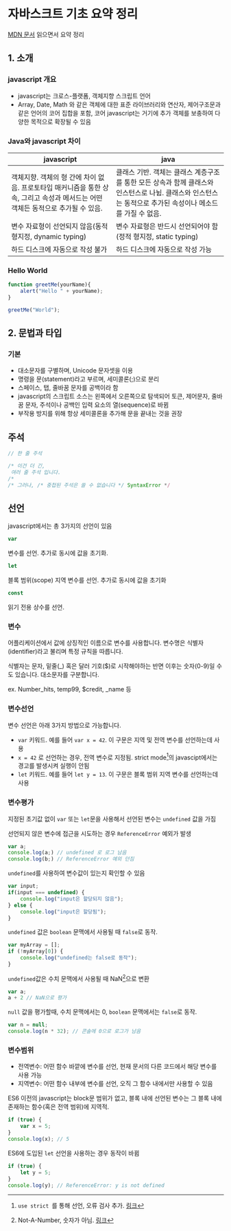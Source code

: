 # 자바스크트 기초 요약 정리

[MDN 문서](https://developer.mozilla.org/ko/docs/Web/JavaScript/Guide) 읽으면서 요약 정리

## 1. 소개

### javascript 개요

- javascript는 크로스-플랫폼, 객체지향 스크립트 언어
- Array, Date, Math 와 같은 객체에 대한 표준 라이브러리와 연산자, 제어구조문과 같은 언어의 코어 집합을 포함, 코어 javascript는 거기에 추가 객체를 보충하여 다양한 목적으로 확장될 수 있음

### Java와 javascript 차이

javascript|java
-|-
객체지향. 객체의 형 간에 차이 없음. 프로토타입 매커니즘을 통한 상속, 그리고 속성과 메서드는 어떤 객체든 동적으로 추가될 수 있음.|클래스 기반. 객체는 클래스 계층구조를 통한 모든 상속과 함께 클래스와 인스턴스로 나뉨. 클래스와 인스턴스는 동적으로 추가된 속성이나 메소드를 가질 수 없음.
변수 자료형이 선언되지 않음(동적 형지정, dynamic typing)|변수 자료형은 반드시 선언되어야 함(정적 형지정, static typing)
하드 디스크에 자동으로 작성 불가|하드 디스크에 자동으로 작성 가능

### Hello World

```javascript
function greetMe(yourName){
    alert("Hello " + yourName);
}

greetMe("World");
```

## 2. 문법과 타입

### 기본

- 대소문자를 구별하며, Unicode 문자셋을 이용
- 명령을 문(statement)라고 부르며, 세미콜론(;)으로 분리
- 스페이스, 탭, 줄바꿈 문자를 공백이라 함
- javascript의 스크립트 소스는 왼쪽에서 오른쪽으로 탐색되어 토큰, 제어문자, 줄바꿈 문자, 주석이나 공백인 입력 요소의 열(sequence)로 바뀜
- 부작용 방지를 위해 항상 세미콜론을 추가해 문을 끝내는 것을 권장

## 주석

```javascript
// 한 줄 주석

/* 이건 더 긴,
 여러 줄 주석 입니다.
/*
/* 그러나, /* 중첩된 주석은 쓸 수 없습니다 */ SyntaxError */
```

## 선언

javascript에서는 총 3가지의 선언이 있음

```javascript
var
```

변수를 선언. 추가로 동시에 값을 초기화.

```javascript
let
```

블록 범위(scope) 지역 변수를 선언. 추가로 동시에 값을 초기화

```javascript
const
```

읽기 전용 상수를 선언.

### 변수

어플리케이션에서 값에 상징적인 이름으로 변수를 사용합니다. 변수명은 식별자(identifier)라고 불리며 특정 규칙을 따릅니다.

식별자는 문자, 밑줄(_) 혹은 달러 기호($)로 시작해야하는 반면 이후는 숫자(0-9)일 수도 있습니다. 대소문자를 구분합니다.

ex. Number_hits, temp99, $credit, _name 등

### 변수선언

변수 선언은 아래 3가지 방법으로 가능합니다.

- `var` 키워드. 예를 들어 `var x = 42`. 이 구문은 지역 및 전역 변수를 선언하는데 사용
- `x = 42` 로 선언하는 경우, 전역 변수로 지정됨. strict mode[^1]의 javascipt에서는 경고를 발생시켜 실행이 안됨
- `let` 키워드. 예를 들어 `let y = 13`. 이 구문은 블록 범위 지역 변수를 선언하는데 사용

[^1]: `use strict `를 통해 선언, 오류 검사 추가. [링크](https://msdn.microsoft.com/ko-kr/library/br230269(v=vs.94).aspx)

### 변수평가

지정된 초기값 없이 `var` 또는 `let`문을 사용해서 선언된 변수는 `undefined` 값을 가짐

선언되지 않은 변수에 접근을 시도하는 경우 `ReferenceError` 예외가 발생

```javascript
var a;
console.log(a;) // undefined 로 로그 남음
console.log(b;) // ReferenceError 예외 던짐
```

`undefined`를 사용하여 변수값이 있는지 확인할 수 있음

```javascript
var input;
if(input === undefined) {
    console.log("input은 할당되지 않음");
} else {
    console.log("input은 할당됨");
}
```

`undefined` 값은 `boolean` 문맥에서 사용될 때 `false`로 동작.

```javascript
var myArray = [];
if (!myArray[0]) {
    console.log("undefined는 false로 동작");
}
```

`undefined`값은 수치 문맥에서 사용될 때 NaN[^2]으로 변환

```javascript
var a;
a + 2 // NaN으로 평가
```

[^2]: Not-A-Number, 숫자가 아님. [링크](https://developer.mozilla.org/ko/docs/Web/JavaScript/Reference/Global_Objects/NaN)

`null` 값을 평가할때, 수치 문맥에서는 0, `boolean` 문맥에서는 `false`로 동작.

```javascript
var n = null;
console.log(n * 32); // 콘솔에 0으로 로그가 남음
```

### 변수범위

- 전역변수: 어떤 함수 바깥에 변수를 선언, 현재 문서의 다른 코드에서 해당 변수를 사용 가능
- 지역변수: 어떤 함수 내부에 변수를 선언, 오직 그 함수 내에서만 사용할 수 있음

ES6 이전의 javascript는 block문 범위가 없고, 블록 내에 선언된 변수는 그 블록 내에 존재하는 함수(혹은 전역 범위)에 지역적.

```javascript
if (true) {
    var x = 5;
}
console.log(x); // 5
```

ES6에 도입된 `let` 선언을 사용하는 경우 동작이 바뀜

```javascript
if (true) {
    let y = 5;
}
console.log(y); // ReferenceError: y is not defined
```

